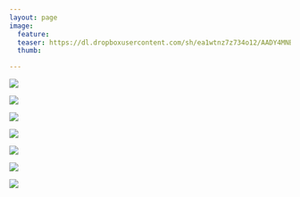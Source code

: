 ```yaml
---
layout: page
image:
  feature:
  teaser: https://dl.dropboxusercontent.com/sh/ea1wtnz7z734o12/AADY4MNB5jehxkT3DdgsX8Fha/luontokuvat/kev%C3%A4t/5/DS53150-245px.jpg
  thumb:

---
```


[![](https://dl.dropboxusercontent.com/sh/ea1wtnz7z734o12/AAAgfvp34ccy5WNVH5SFO_Gma/luontokuvat/kev%C3%A4t/6/DS54744-800px.jpg)](https://dl.dropboxusercontent.com/sh/ea1wtnz7z734o12/AAB4qsfysdiY2jkOzYAOfjQya/luontokuvat/kev%C3%A4t/6/DS54744.jpg)

[![](https://dl.dropboxusercontent.com/sh/ea1wtnz7z734o12/AABKurvBQTv7Lep52_mpYQdma/luontokuvat/kev%C3%A4t/6/DS54747-800px.jpg)](https://dl.dropboxusercontent.com/sh/ea1wtnz7z734o12/AACXLOJg1YdPOOmwXNzMhC-ia/luontokuvat/kev%C3%A4t/6/DS54747.jpg)

[![](https://dl.dropboxusercontent.com/sh/ea1wtnz7z734o12/AADqLXijLXViP_ZiWWGUGRgOa/luontokuvat/kev%C3%A4t/5/DS53140-800px.jpg)](https://dl.dropboxusercontent.com/sh/ea1wtnz7z734o12/AAAOrolaKzRYd5j8oxcypOmfa/luontokuvat/kev%C3%A4t/5/DS53140.jpg)

[![](https://dl.dropboxusercontent.com/sh/ea1wtnz7z734o12/AABfZS4kYifpkDNJAH9TbFYba/luontokuvat/kev%C3%A4t/5/DS53143-800px.jpg)](https://dl.dropboxusercontent.com/sh/ea1wtnz7z734o12/AADFh3-pTn6KCh3h-JAOX_dQa/luontokuvat/kev%C3%A4t/5/DS53143.jpg)

[![](https://dl.dropboxusercontent.com/sh/ea1wtnz7z734o12/AADYQFJbFP70O7eMsXaYU4cXa/luontokuvat/kev%C3%A4t/5/DS53150-800px.jpg)](https://dl.dropboxusercontent.com/sh/ea1wtnz7z734o12/AAAeQL21LSH24qCy5p1kec7Ya/luontokuvat/kev%C3%A4t/5/DS53150.jpg)

[![](https://dl.dropboxusercontent.com/sh/ea1wtnz7z734o12/AAAkdfMdKfYJz0lOMyGfIo1wa/luontokuvat/kev%C3%A4t/6/DS53700-800px.jpg)](https://dl.dropboxusercontent.com/sh/ea1wtnz7z734o12/AABnjLmLs0nGhmms44yznw_ma/luontokuvat/kev%C3%A4t/6/DS53700.jpg)

[![](https://dl.dropboxusercontent.com/sh/ea1wtnz7z734o12/AABJdy9JiH95NnoALeXSRm1qa/luontokuvat/kev%C3%A4t/6/DS53689-800px.jpg)](https://dl.dropboxusercontent.com/sh/ea1wtnz7z734o12/AADSOhnwCIF8kDnzSiG65YeOa/luontokuvat/kev%C3%A4t/6/DS53689.jpg)
